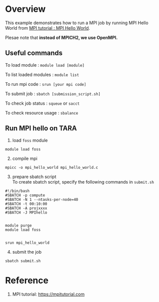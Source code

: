 # Overview

This example demonstrates how to run a MPI job by running MPI Hello World from [MPI tutorial : MPI Hello World](https://mpitutorial.com/tutorials/mpi-hello-world/). 

Plesae note that **instead of MPICH2, we use OpenMPI.**

## Useful commands

To load module : `module load [module]`

To list loaded modules : `module list`

To run mpi code : `srun [your mpi code]`

To submit job : `sbatch [submission_script.sh]`

To check job status : `squeue` or `sacct`

To check resource usage : `sbalance`


## Run MPI hello on TARA
1. load `foss` module 
```
module load foss
```

2. compile mpi
```
mpicc -o mpi_hello_world mpi_hello_world.c
```

3. prepare sbatch script  
To create sbatch script, specify the following commands in `submit.sh`
```
#!/bin/bash
#SBATCH -p compute
#SBATCH -N 1 --ntasks-per-node=40
#SBATCH -t 00:10:00
#SBATCH -A projxxxx
#SBATCH -J MPIhello


module purge
module load foss 


srun mpi_hello_world
```

4. submit the job
```
sbatch submit.sh
```

# Reference
1. MPI tutorial: https://mpitutorial.com 
